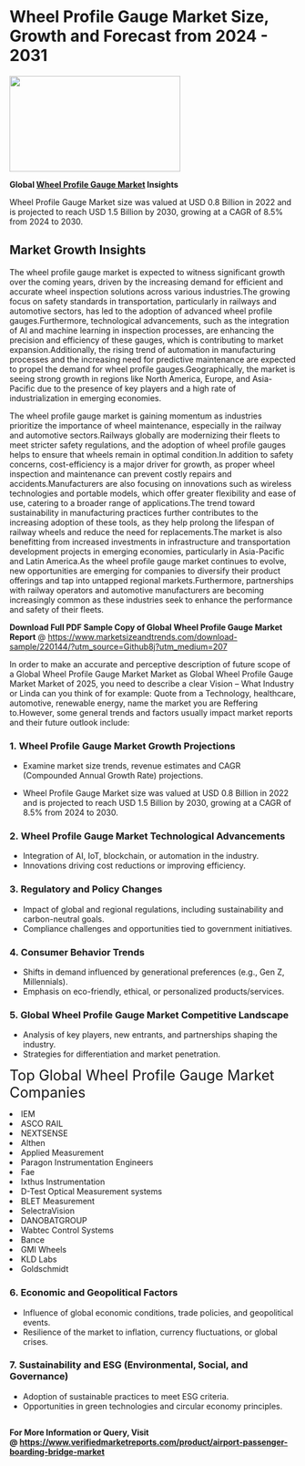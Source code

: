 <H1>Wheel Profile Gauge Market Size, Growth and Forecast from 2024 - 2031</H1><img class="aligncenter size-medium wp-image-584254" src="https://thirdeyenews.in/wp-content/uploads/2024/09/Global-Market-Research-300x168.jpeg" alt="" width="300" height="168" /><p><strong>Global&nbsp;<a href="https://www.marketsizeandtrends.com/download-sample/220144/?utm_source=Github8j?utm_medium=207">Wheel Profile Gauge Market</a> Insights</strong></p><p>Wheel Profile Gauge Market size was valued at USD 0.8 Billion in 2022 and is projected to reach USD 1.5 Billion by 2030, growing at a CAGR of 8.5% from 2024 to 2030.</p><p><h2>Market Growth Insights</h2> <p>The wheel profile gauge market is expected to witness significant growth over the coming years, driven by the increasing demand for efficient and accurate wheel inspection solutions across various industries.The growing focus on safety standards in transportation, particularly in railways and automotive sectors, has led to the adoption of advanced wheel profile gauges.Furthermore, technological advancements, such as the integration of AI and machine learning in inspection processes, are enhancing the precision and efficiency of these gauges, which is contributing to market expansion.Additionally, the rising trend of automation in manufacturing processes and the increasing need for predictive maintenance are expected to propel the demand for wheel profile gauges.Geographically, the market is seeing strong growth in regions like North America, Europe, and Asia-Pacific due to the presence of key players and a high rate of industrialization in emerging economies.</p> <p>The wheel profile gauge market is gaining momentum as industries prioritize the importance of wheel maintenance, especially in the railway and automotive sectors.Railways globally are modernizing their fleets to meet stricter safety regulations, and the adoption of wheel profile gauges helps to ensure that wheels remain in optimal condition.In addition to safety concerns, cost-efficiency is a major driver for growth, as proper wheel inspection and maintenance can prevent costly repairs and accidents.Manufacturers are also focusing on innovations such as wireless technologies and portable models, which offer greater flexibility and ease of use, catering to a broader range of applications.The trend toward sustainability in manufacturing practices further contributes to the increasing adoption of these tools, as they help prolong the lifespan of railway wheels and reduce the need for replacements.The market is also benefitting from increased investments in infrastructure and transportation development projects in emerging economies, particularly in Asia-Pacific and Latin America.As the wheel profile gauge market continues to evolve, new opportunities are emerging for companies to diversify their product offerings and tap into untapped regional markets.Furthermore, partnerships with railway operators and automotive manufacturers are becoming increasingly common as these industries seek to enhance the performance and safety of their fleets.</p> <p><span class=""><strong>Download Full PDF Sample Copy of Global Wheel Profile Gauge Market Report</strong> @ <a href="https://www.marketsizeandtrends.com/download-sample/220144/?utm_source=Github8j?utm_medium=207" target="_blank">https://www.marketsizeandtrends.com/download-sample/220144/?utm_source=Github8j?utm_medium=207</a></span></p><p>In order to make an accurate and perceptive description of future scope of a Global&nbsp;Wheel Profile Gauge Market Market as Global&nbsp;Wheel Profile Gauge Market Market of 2025, you need to describe a clear Vision &ndash; What Industry or Linda can you think of for example: Quote from a Technology, healthcare, automotive, renewable energy, name the market you are Reffering to.However, some general trends and factors usually impact market reports and their future outlook include:</p><h3>1.&nbsp;<strong>Wheel Profile Gauge Market Growth Projections</strong></h3><ul><li>Examine market size trends, revenue estimates and CAGR (Compounded Annual Growth Rate) projections.</li><li><p>Wheel Profile Gauge Market size was valued at USD 0.8 Billion in 2022 and is projected to reach USD 1.5 Billion by 2030, growing at a CAGR of 8.5% from 2024 to 2030.</p></li></ul><h3>2.&nbsp;<strong>Wheel Profile Gauge Market Technological Advancements</strong></h3><ul><li>Integration of AI, IoT, blockchain, or automation in the industry.</li><li>Innovations driving cost reductions or improving efficiency.</li></ul><h3>3.&nbsp;<strong>Regulatory and Policy Changes</strong></h3><ul><li>Impact of global and regional regulations, including sustainability and carbon-neutral goals.</li><li>Compliance challenges and opportunities tied to government initiatives.</li></ul><h3>4.&nbsp;<strong>Consumer Behavior Trends</strong></h3><ul><li>Shifts in demand influenced by generational preferences (e.g., Gen Z, Millennials).</li><li>Emphasis on eco-friendly, ethical, or personalized products/services.</li></ul><h3>5.&nbsp;<strong>Global Wheel Profile Gauge Market Competitive Landscape</strong></h3><ul><li>Analysis of key players, new entrants, and partnerships shaping the industry.</li><li>Strategies for differentiation and market penetration.</li></ul><p data-pm-slice="1 1 []"><span style="color: inherit; font-family: inherit; font-size: 25px;">Top Global Wheel Profile Gauge Market Companies</span></p><div class="" data-test-id=""><p><li>IEM</li><li> ASCO RAIL</li><li> NEXTSENSE</li><li> Althen</li><li> Applied Measurement</li><li> Paragon Instrumentation Engineers</li><li> Fae</li><li> Ixthus Instrumentation</li><li> D-Test Optical Measurement systems</li><li> BLET Measurement</li><li> SelectraVision</li><li> DANOBATGROUP</li><li> Wabtec Control Systems</li><li> Bance</li><li> GMI Wheels</li><li> KLD Labs</li><li> Goldschmidt</li></p></div><h3>6.&nbsp;<strong>Economic and Geopolitical Factors</strong></h3><ul><li>Influence of global economic conditions, trade policies, and geopolitical events.</li><li>Resilience of the market to inflation, currency fluctuations, or global crises.</li></ul><h3>7.&nbsp;<strong>Sustainability and ESG (Environmental, Social, and Governance)</strong></h3><ul><li>Adoption of sustainable practices to meet ESG criteria.</li><li>Opportunities in green technologies and circular economy principles.</li></ul><h2><strong style="font-size: 14px;">For More Information or Query, Visit @&nbsp;</strong><a style="background-color: #ffffff; font-size: 14px;" href="https://www.marketsizeandtrends.com/report/wheel-profile-gauge-market/" target="_blank">https://www.verifiedmarketreports.com/product/airport-passenger-boarding-bridge-market</a></h2>